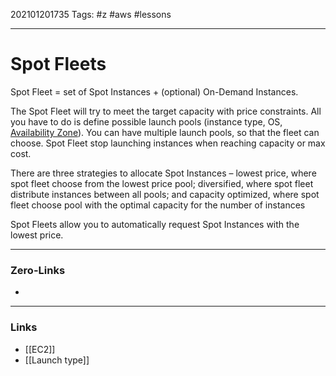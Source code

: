 202101201735
Tags: #z #aws #lessons 

---
# Spot Fleets 

Spot Fleet = set of Spot Instances + (optional) On-Demand Instances.

The Spot Fleet will try to meet the target capacity with price constraints. All you have to do is define possible launch pools (instance type, OS, [Availability Zone](<Availability Zones>)). You can have multiple launch pools, so that the fleet can choose. Spot Fleet stop launching instances when reaching capacity or max cost.

There are three strategies to allocate Spot Instances – lowest price, where spot fleet choose from the lowest price pool; diversified, where spot fleet distribute instances between all pools; and capacity optimized, where spot fleet choose pool with the optimal capacity for the number of instances

Spot Fleets allow you to automatically request Spot Instances with the lowest price.

---
### Zero-Links
- 
---
### Links
- [[EC2]]
- [[Launch type]]